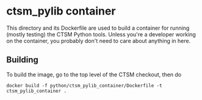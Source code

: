 # ctsm_pylib container
This directory and its Dockerfile are used to build a container for running (mostly testing) the CTSM Python tools. Unless you're a developer working on the container, you probably don't need to care about anything in here.

## Building
To build the image, go to the top level of the CTSM checkout, then do
```shell
docker build -f python/ctsm_pylib_container/Dockerfile -t ctsm_pylib_container .
```